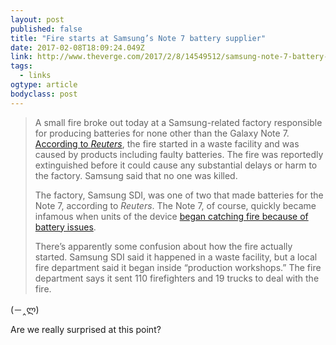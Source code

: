 ```yaml
---
layout: post 
published: false 
title: "Fire starts at Samsung’s Note 7 battery supplier" 
date: 2017-02-08T18:09:24.049Z 
link: http://www.theverge.com/2017/2/8/14549512/samsung-note-7-battery-supplier-fire 
tags:
  - links
ogtype: article 
bodyclass: post 
---
```


> A small fire broke out today at a Samsung-related factory responsible for producing batteries for none other than the Galaxy Note 7. [According to _Reuters_](http://www.reuters.com/article/samsung-sdi-batteries-fire-idUSL4N1FT3BX), the fire started in a waste facility and was caused by products including faulty batteries. The fire was reportedly extinguished before it could cause any substantial delays or harm to the factory. Samsung said that no one was killed.
> 
> The factory, Samsung SDI, was one of two that made batteries for the Note 7, according to _Reuters_. The Note 7, of course, quickly became infamous when units of the device [began catching fire because of battery issues](http://www.theverge.com/2017/1/22/14353686/samsung-galaxy-note-7-recall-reason-report).
> 
> There’s apparently some confusion about how the fire actually started. Samsung SDI said it happened in a waste facility, but a local fire department said it began inside “production workshops.” The fire department says it sent 110 firefighters and 19 trucks to deal with the fire.

(－‸ლ)

Are we really surprised at this point?